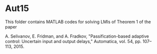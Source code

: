# Aut15
This folder contains MATLAB codes for solving LMIs of Theorem 1 of the paper

A. Selivanov, E. Fridman, and A. Fradkov, "Passification-based adaptive control: Uncertain input and output delays," Automatica, vol. 54, pp. 107–113, 2015.
